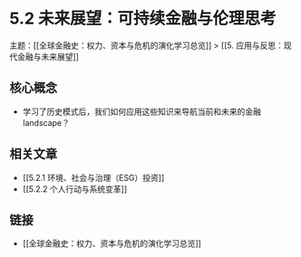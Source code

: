 # 5.2 未来展望：可持续金融与伦理思考

主题：[[全球金融史：权力、资本与危机的演化学习总览]] > [[5. 应用与反思：现代金融与未来展望]]

## 核心概念

- 学习了历史模式后，我们如何应用这些知识来导航当前和未来的金融 landscape？

## 相关文章

- [[5.2.1 环境、社会与治理（ESG）投资]]
- [[5.2.2 个人行动与系统变革]]

## 链接

- [[全球金融史：权力、资本与危机的演化学习总览]]
